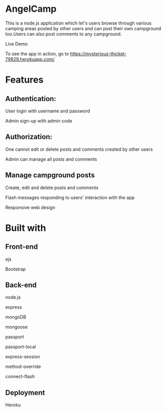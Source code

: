 # AngelCamp
This is a node.js application which let's users browse through various camping areas posted by other users and can post their own campground too.Users can also post comments to any campground.

Live Demo

To see the app in action, go to https://mysterious-thicket-79829.herokuapp.com/

# Features

## Authentication:

User login with username and password

Admin sign-up with admin code

## Authorization:

One cannot edit or delete posts and comments created by other users

Admin can manage all posts and comments

## Manage campground posts 

Create, edit and delete posts and comments

Flash messages responding to users' interaction with the app

Responsive web design

# Built with

  ## Front-end

  ejs

  Bootstrap

  ## Back-end

  node.js

  express

  mongoDB

  mongoose

  passport

  passport-local

  express-session

  method-override

  connect-flash

  ## Deployment

  Heroku

